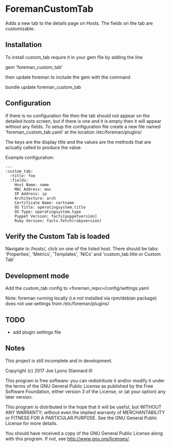 # ForemanCustomTab

Adds a new tab to the details page on Hosts. The fields on the tab are customizable.

## Installation

To install custom_tab require it in your gem file by adding the line

gem 'foreman_custom_tab'

then update foreman to include the gem with the command

bundle update foreman_custom_tab

## Configuration

If there is no configuration file then the tab should not appear on the detailed hosts screen, but if
there is one and it is empty then it will appear without any fields. To setup the configuration file create
a new file named 'foreman_custom_tab.yaml' at the location /etc/foreman/plugins/

The keys are the display title and the values are the methods that are actually called to produce the value.

Example configuration:

```
---
:custom_tab:
  :title: foo
  :fields:
    Host Name: name
    MAC Address: mac
    IP Address: ip
    Architecture: arch
    Certificate Name: certname
    OS Title: operatingsystem.title
    OS Type: operatingsystem.type
    Puppet Version: facts[puppetversion]
    Ruby Version: facts.fetch(rubyversion)
```

## Verify the Custom Tab is loaded
Navigate to /hosts/, click on one of the listed host. There should be tabs: 'Properties', 'Metrics', 'Templates', 'NICs' and 'custom_tab.title or Custom Tab'

## Development mode
Add the custom_tab config to <foreman_repo>/config/settings.yaml

Note: foreman running locally (i.e not installed via rpm/debian package) does not use settings from /etc/foreman/plugins/

## TODO

* add plugin settings file

## Notes

This project is still incomplete and in development.

Copyright (c) 2017 Joe Lyons Stannard III

This program is free software: you can redistribute it and/or modify
it under the terms of the GNU General Public License as published by
the Free Software Foundation, either version 3 of the License, or
(at your option) any later version.

This program is distributed in the hope that it will be useful,
but WITHOUT ANY WARRANTY; without even the implied warranty of
MERCHANTABILITY or FITNESS FOR A PARTICULAR PURPOSE.  See the
GNU General Public License for more details.

You should have received a copy of the GNU General Public License
along with this program.  If not, see <http://www.gnu.org/licenses/>.
